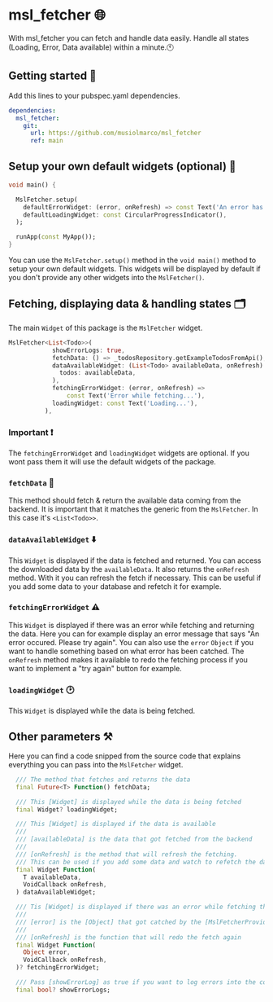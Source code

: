 # msl_fetcher 🌐
With msl_fetcher you can fetch and handle data easily. Handle all states (Loading, Error, Data available) within a minute.🕚

## Getting started 🚀
Add this lines to your pubspec.yaml dependencies.
```yaml
dependencies:
  msl_fetcher:
    git:
      url: https://github.com/musiolmarco/msl_fetcher
      ref: main
```

## Setup your own default widgets (optional) 👷
```dart
void main() {

  MslFetcher.setup(
    defaultErrorWidget: (error, onRefresh) => const Text('An error has occured...'),
    defaultLoadingWidget: const CircularProgressIndicator(),
  );

  runApp(const MyApp());
}
```
You can use the `MslFetcher.setup()` method in the `void main()` method to setup your own default widgets. This widgets will be displayed by default if you don't provide any other widgets into the `MslFetcher()`.

## Fetching, displaying data & handling states 🗂
The main `Widget` of this package is the `MslFetcher` widget.
```dart
MslFetcher<List<Todo>>(
            showErrorLogs: true,
            fetchData: () => _todosRepository.getExampleTodosFromApi(),
            dataAvailableWidget: (List<Todo> availableData, onRefresh) => TodoListView(
              todos: availableData,
            ),
            fetchingErrorWidget: (error, onRefresh) =>
                const Text('Error while fetching...'),
            loadingWidget: const Text('Loading...'),
          ),
```

### Important ❗️
The `fetchingErrorWidget` and `loadingWidget` widgets are optional. If you wont pass them it will use the default widgets of the package.

### `fetchData` 📂
This method should fetch & return the available data coming from the backend. It is important that it matches the generic from the `MslFetcher`. In this case it's `<List<Todo>>`.

### `dataAvailableWidget` ⬇️
This `Widget` is displayed if the data is fetched and returned. You can access the downloaded data by the `availableData`. It also returns the `onRefresh` method. With it you can refresh the fetch if necessary. This can be useful if you add some data to your database and refetch it for example.

### `fetchingErrorWidget` ⚠️
This `Widget` is displayed if there was an error while fetching and returning the data. Here you can for example display an error message that says "An error occured. Please try again". You can also use the `error` `Object` if you want to handle something based on what error has been catched. The `onRefresh` method makes it available to redo the fetching process if you want to implement a "try again" button for example. 

### `loadingWidget` 🕑
This `Widget` is displayed while the data is being fetched.

## Other parameters ⚒
Here you can find a code snipped from the source code that explains everything you can pass into the `MslFetcher` widget.
```dart
  /// The method that fetches and returns the data
  final Future<T> Function() fetchData;

  /// This [Widget] is displayed while the data is being fetched
  final Widget? loadingWidget;

  /// This [Widget] is displayed if the data is available
  ///
  /// [availableData] is the data that got fetched from the backend
  ///
  /// [onRefresh] is the method that will refresh the fetching.
  /// This can be used if you add some data and watch to refetch the data.
  final Widget Function(
    T availableData,
    VoidCallback onRefresh,
  ) dataAvailableWidget;

  /// Tis [Widget] is displayed if there was an error while fetching the data
  ///
  /// [error] is the [Object] that got catched by the [MslFetcherProvider]
  ///
  /// [onRefresh] is the function that will redo the fetch again
  final Widget Function(
    Object error,
    VoidCallback onRefresh,
  )? fetchingErrorWidget;

  /// Pass [showErrorLog] as true if you want to log errors into the console
  final bool? showErrorLogs;
```
